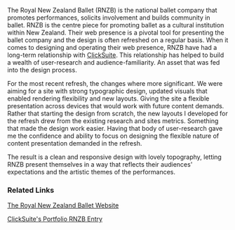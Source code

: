 The Royal New Zealand Ballet (RNZB) is the national ballet company that promotes performances, solicits involvement and builds community in ballet. RNZB is the centre piece for promoting ballet as a cultural institution within New Zealand. Their web presence is a pivotal tool for presenting the ballet company and the design is often refreshed on a regular basis. When it comes to designing and operating their web presence, RNZB have had a long-term relationship with [ClickSuite](http://www.clicksuite.co.nz/work/rnzb/). This relationship has helped to build a wealth of user-research and audience-familiarity. An asset that was fed into the design process.

For the most recent refresh, the changes where more significant. We were aiming for a site with strong typographic design, updated visuals that enabled rendering flexibility and new layouts. Giving the site a flexible presentation across devices that would work with future content demands.  Rather that starting the design from scratch, the new layouts I developed for the refresh drew from the existing research and sites metrics. Something that made the design work easier. Having that body of user-research gave me the confidence and ability to focus on designing the flexible nature of content presentation demanded in the refresh.

The result is a clean and responsive design with lovely topography, letting RNZB present themselves in a way that reflects their audiences' expectations and the artistic themes of the performances.  

### Related Links

[The Royal New Zealand Ballet Website](http://rnzb.org.nz/)

[ClickSuite's Portfolio RNZB Entry](http://www.clicksuite.co.nz/work/rnzb/)
